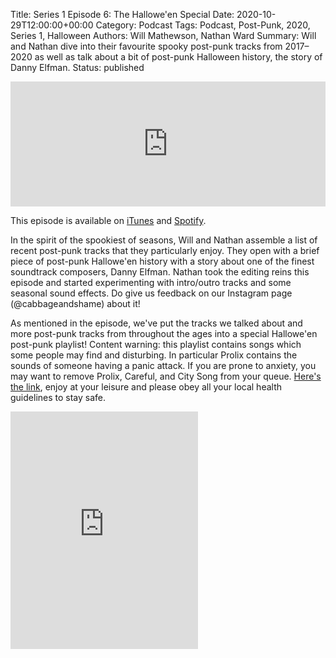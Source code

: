 Title: Series 1 Episode 6: The Hallowe'en Special
Date: 2020-10-29T12:00:00+00:00
Category: Podcast
Tags: Podcast, Post-Punk, 2020, Series 1, Halloween
Authors: Will Mathewson, Nathan Ward
Summary: Will and Nathan dive into their favourite spooky post-punk tracks from 2017–2020 as well as talk about a bit of post-punk Halloween history, the story of Danny Elfman.
Status: published

<iframe height="200px" width="100%" frameborder="no" scrolling="no" seamless src="https://player.simplecast.com/69652eaf-2ad8-482b-b715-37c4d287112a?dark=false"></iframe>

This episode is available on
[iTunes](https://podcasts.apple.com/gb/podcast/s1e6-the-halloween-special/id1514967827?i=1000496473539)
and [Spotify](https://open.spotify.com/episode/5TRVZkS6eib8yU7iaTKBAd).

In the spirit of the spookiest of seasons, Will and Nathan assemble a list of
recent post-punk tracks that they particularly enjoy. They open with a brief
piece of post-punk Hallowe'en history with a story about one of the finest
soundtrack composers, Danny Elfman. Nathan took the editing reins this episode
and started experimenting with intro/outro tracks and some seasonal sound
effects. Do give us feedback on our Instagram page (@cabbageandshame) about it!

As mentioned in the episode, we've put the tracks we talked about and more
post-punk tracks from throughout the ages into a special Hallowe'en post-punk
playlist! Content warning: this playlist contains songs which some people may
find and disturbing. In particular Prolix contains the sounds of someone having
a panic attack. If you are prone to anxiety, you may want to remove Prolix,
Careful, and City Song from your queue. [Here's the
link](https://open.spotify.com/playlist/3hhhlcwywUQn04JYLBhacc), enjoy at your
leisure and please obey all your local health guidelines to stay safe.

<iframe src="https://open.spotify.com/embed/playlist/3hhhlcwywUQn04JYLBhacc" width="300" height="380" frameborder="0" allowtransparency="true" allow="encrypted-media"></iframe>
